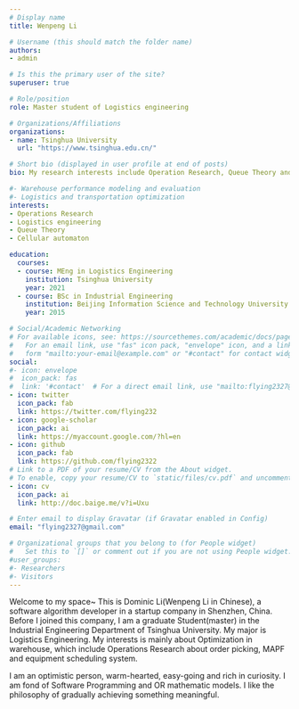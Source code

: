 ```yaml
---
# Display name
title: Wenpeng Li

# Username (this should match the folder name)
authors:
- admin

# Is this the primary user of the site?
superuser: true

# Role/position
role: Master student of Logistics engineering

# Organizations/Affiliations
organizations:
- name: Tsinghua University
  url: "https://www.tsinghua.edu.cn/"

# Short bio (displayed in user profile at end of posts)
bio: My research interests include Operation Research, Queue Theory and Cellular Automaton.

#- Warehouse performance modeling and evaluation
#- Logistics and transportation optimization
interests:
- Operations Research
- Logistics engineering
- Queue Theory
- Cellular automaton

education:
  courses:
  - course: MEng in Logistics Engineering
    institution: Tsinghua University
    year: 2021
  - course: BSc in Industrial Engineering
    institution: Beijing Information Science and Technology University
    year: 2015

# Social/Academic Networking
# For available icons, see: https://sourcethemes.com/academic/docs/page-builder/#icons
#   For an email link, use "fas" icon pack, "envelope" icon, and a link in the
#   form "mailto:your-email@example.com" or "#contact" for contact widget.
social:
#- icon: envelope
#  icon_pack: fas
#  link: '#contact'  # For a direct email link, use "mailto:flying2327@gmail.com".
- icon: twitter
  icon_pack: fab
  link: https://twitter.com/flying232
- icon: google-scholar
  icon_pack: ai
  link: https://myaccount.google.com/?hl=en
- icon: github
  icon_pack: fab
  link: https://github.com/flying2322
# Link to a PDF of your resume/CV from the About widget.
# To enable, copy your resume/CV to `static/files/cv.pdf` and uncomment the lines below.
- icon: cv
  icon_pack: ai
  link: http://doc.baige.me/v?i=Uxu

# Enter email to display Gravatar (if Gravatar enabled in Config)
email: "flying2327@gmail.com"

# Organizational groups that you belong to (for People widget)
#   Set this to `[]` or comment out if you are not using People widget.
#user_groups:
#- Researchers
#- Visitors
---
```


Welcome to my space~ This is Dominic Li(Wenpeng Li in Chinese), a software algorithm developer in a startup company in Shenzhen, China. Before I joined this company, I am a graduate Student(master) in the Industrial Engineering Department of Tsinghua University.  My major is Logistics Engineering. My interests is mainly about Optimization in warehouse, which include Operations Research about order picking, MAPF and equipment scheduling system.  

I am an optimistic person, warm-hearted, easy-going and rich in curiosity. I am fond of Software Programming and OR mathematic models. I like the philosophy of gradually achieving something meaningful. 
